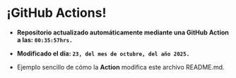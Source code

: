 # ¡GitHub Actions!
* **Repositorio actualizado automáticamente mediante una GitHub Action a las: `00:35:57hrs.`**
* **Modificado el día: `23, del mes de octubre, del año 2025.`**

* Ejemplo sencillo de cómo la **Action** modifica este archivo README.md.
